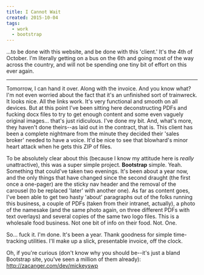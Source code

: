 ```yaml
---
title: I Cannot Wait
created: 2015-10-04
tags:
  - work
  - bootstrap
---
```


...to be done with this website, and be done with this 'client.' It's the 4th of
October. I'm literally getting on a bus on the 6th and going most of the way
across the country, and will not be spending one tiny bit of effort on this ever
again.

---------

Tomorrow, I can hand it over. Along with the invoice. And you know what? I'm
not even worried about the fact that it's an unfinished sort of trainwreck. It
looks nice. All the links work. It's very functional and smooth on all
devices. But at this point I've been sitting here deconstructing PDFs and
fucking docx files to try to get enough content and some even vaguely original
images... that's just ridiculous. I've done my bit. And, what's more, they
haven't done theirs--as laid out in the contract, that is. This client has
been a complete nightmare from the minute they decided their 'sales broker'
needed to have a voice. It'd be nice to see that blowhard's minor heart attack
when he gets this ZIP of files.

To be absolutely clear about this (because I know my attitude here is _really_
unattractive), this was a super simple project. **Bootstrap** simple. Yeah.
Something that could've taken two evenings. It's been about a year now, and
the only things that have changed since the second draught (the first once a
one-pager) are the sticky nav header and the removal of the carousel (to be
replaced 'later' with another one). As far as content goes, I've been able to
get two hasty 'about'  paragraphs out of the folks running this business, a
couple of PDFs (taken from their intranet, actually), a photo of the namesake
(and the same photo again, on three different PDFs with text overlays) and
several copies of the same two logo files. This is a wholesale food business.
Not one bit of info on their food. Not. One.

So... fuck it. I'm done. It's been a year. Thank goodness for simple
time-tracking utilities. I'll make up a slick, presentable invoice, off the
clock.

Oh, if you're curious (don't know why you should be--it's just a bland
Bootstrap site, you've seen a million of them already):
<http://zacanger.com/dev/mickeyswp>
